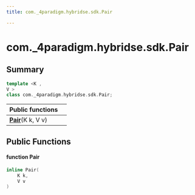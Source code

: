 ```yaml
---
title: com._4paradigm.hybridse.sdk.Pair

---
```

# com._4paradigm.hybridse.sdk.Pair



## Summary

```cpp
template <K ,
V >
class com._4paradigm.hybridse.sdk.Pair;
```


|  Public functions|            |
| -------------- | -------------- |
|**[Pair](/hybridse/usage/api/java/Classes/classcom_1_1__4paradigm_1_1hybridse_1_1sdk_1_1_pair.md#function-pair)**(K k, V v)|  |

## Public Functions

#### function Pair

```cpp
inline Pair(
    K k,
    V v
)
```


